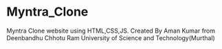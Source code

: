 # Myntra_Clone
Myntra Clone website using HTML,CSS,JS.
Created By Aman Kumar from Deenbandhu Chhotu Ram University of Science and Technology(Murthal)
